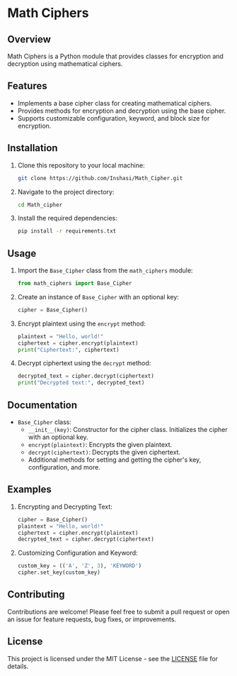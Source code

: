 # Math Ciphers

## Overview
Math Ciphers is a Python module that provides classes for encryption and decryption using mathematical ciphers.

## Features
- Implements a base cipher class for creating mathematical ciphers.
- Provides methods for encryption and decryption using the base cipher.
- Supports customizable configuration, keyword, and block size for encryption.

## Installation
1. Clone this repository to your local machine:

    ```bash
    git clone https://github.com/Inshasi/Math_Cipher.git
    ```

2. Navigate to the project directory:

    ```bash
    cd Math_cipher
    ```

3. Install the required dependencies:

    ```bash
    pip install -r requirements.txt
    ```

## Usage
1. Import the `Base_Cipher` class from the `math_ciphers` module:

    ```python
    from math_ciphers import Base_Cipher
    ```

2. Create an instance of `Base_Cipher` with an optional key:

    ```python
    cipher = Base_Cipher()
    ```

3. Encrypt plaintext using the `encrypt` method:

    ```python
    plaintext = "Hello, world!"
    ciphertext = cipher.encrypt(plaintext)
    print("Ciphertext:", ciphertext)
    ```

4. Decrypt ciphertext using the `decrypt` method:

    ```python
    decrypted_text = cipher.decrypt(ciphertext)
    print("Decrypted text:", decrypted_text)
    ```

## Documentation
- `Base_Cipher` class:
    - `__init__(key)`: Constructor for the cipher class. Initializes the cipher with an optional key.
    - `encrypt(plaintext)`: Encrypts the given plaintext.
    - `decrypt(ciphertext)`: Decrypts the given ciphertext.
    - Additional methods for setting and getting the cipher's key, configuration, and more.

## Examples
1. Encrypting and Decrypting Text:
   
    ```python
    cipher = Base_Cipher()
    plaintext = "Hello, world!"
    ciphertext = cipher.encrypt(plaintext)
    decrypted_text = cipher.decrypt(ciphertext)
    ```

2. Customizing Configuration and Keyword:

    ```python
    custom_key = (('A', 'Z', 3), 'KEYWORD')
    cipher.set_key(custom_key)
    ```

## Contributing
Contributions are welcome! Please feel free to submit a pull request or open an issue for feature requests, bug fixes, or improvements.

## License
This project is licensed under the MIT License - see the [LICENSE](LICENSE) file for details.
